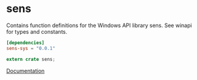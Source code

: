 # sens #
Contains function definitions for the Windows API library sens. See winapi for types and constants.

```toml
[dependencies]
sens-sys = "0.0.1"
```

```rust
extern crate sens;
```

[Documentation](https://retep998.github.io/doc/sens/)
